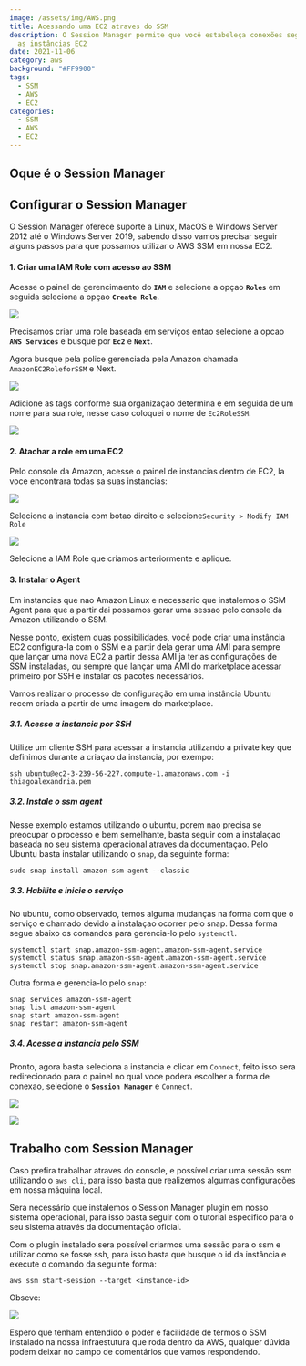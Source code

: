 ```yaml
---
image: /assets/img/AWS.png
title: Acessando uma EC2 atraves do SSM
description: O Session Manager permite que você estabeleça conexões seguras para
  as instâncias EC2
date: 2021-11-06
category: aws
background: "#FF9900"
tags:
  - SSM
  - AWS
  - EC2
categories:
  - SSM
  - AWS
  - EC2
---
```

## Oque é o Session Manager

## Configurar o Session Manager

O Session Manager oferece suporte a Linux, MacOS e Windows Server 2012 até o Windows Server 2019, sabendo disso vamos precisar seguir alguns passos para que possamos utilizar o AWS SSM em nossa EC2.

#### 1. Criar uma IAM Role com acesso ao SSM

Acesse o painel de gerencimaento do **`IAM`** e selecione a opçao **`Roles`** em seguida seleciona a opçao **`Create Role`**.

![](/assets/img/create-role.png)

Precisamos criar uma role baseada em serviços entao selecione a opcao **`AWS Services`** e busque por **`Ec2`** e **`Next`**.

Agora busque pela police gerenciada pela Amazon chamada `AmazonEC2RoleforSSM` e Next.

![](/assets/img/police-role.png)

Adicione as tags conforme sua organizaçao determina e em seguida de um nome para sua role, nesse caso coloquei o nome de `Ec2RoleSSM`.

![](/assets/img/review-role.png)

#### 2. Atachar a role em uma EC2

Pelo console da Amazon, acesse o painel de instancias dentro de EC2, la voce encontrara todas sa suas instancias:

![](/assets/img/lista-instancia.png)

Selecione a instancia com botao direito e selecione`Security > Modify IAM Role`

![](/assets/img/atach-role.png)

Selecione a IAM Role que criamos anteriormente e aplique. 

#### 3. Instalar o Agent

Em instancias que nao Amazon Linux e necessario que instalemos o SSM Agent para que a partir dai possamos gerar uma sessao pelo console da Amazon utilizando o SSM.

Nesse ponto, existem duas possibilidades, você pode criar uma instância EC2 configura-la com o SSM e a partir dela gerar uma AMI para sempre que lançar uma nova EC2 a partir dessa AMI ja ter as configurações de SSM instaladas, ou sempre que lançar uma AMI do marketplace acessar primeiro por SSH e instalar os pacotes necessários.

Vamos realizar o processo de configuração em uma instância Ubuntu recem criada a partir de uma imagem do marketplace.

##### 3.1. Acesse a instancia por SSH

Utilize um cliente SSH para acessar a instancia utilizando a private key que definimos durante a criaçao da instancia, por exempo:

```
ssh ubuntu@ec2-3-239-56-227.compute-1.amazonaws.com -i thiagoalexandria.pem
```

##### 3.2. Instale o ssm agent

Nesse exemplo estamos utilizando o ubuntu, porem nao precisa se preocupar o processo e bem semelhante, basta seguir com a instalaçao baseada no seu sistema operacional atraves da documentaçao. Pelo Ubuntu basta instalar utilizando o `snap`, da seguinte forma:

```
sudo snap install amazon-ssm-agent --classic
```

##### 3.3. Habilite e inicie o serviço

No ubuntu, como observado, temos alguma mudanças na forma com que o serviço e chamado devido a instalaçao ocorrer pelo snap. Dessa forma segue abaixo os comandos para gerencia-lo pelo `systemctl`.

```
systemctl start snap.amazon-ssm-agent.amazon-ssm-agent.service
systemctl status snap.amazon-ssm-agent.amazon-ssm-agent.service
systemctl stop snap.amazon-ssm-agent.amazon-ssm-agent.service
```

Outra forma e gerencia-lo pelo `snap`:

```
snap services amazon-ssm-agent
snap list amazon-ssm-agent
snap start amazon-ssm-agent
snap restart amazon-ssm-agent
```

##### 3.4. Acesse a instancia pelo SSM

Pronto, agora basta seleciona a instancia e clicar em `Connect`, feito isso sera redirecionado para o painel no qual voce podera escolher a forma de conexao, selecione o **`Session Manager`** e `Connect`.

![](/assets/img/ssm-2.png)

![](/assets/img/ssm-1.png)

## Trabalho com Session Manager

Caso prefira trabalhar atraves do console, e possível criar uma sessão ssm utilizando o `aws cli`, para isso basta que realizemos algumas configurações em nossa máquina local.

Sera necessário que instalemos o Session Manager plugin em nosso sistema operacional, para isso basta seguir com o tutorial especifico para o seu sistema através da documentação oficial.

Com o plugin instalado sera possível criarmos uma sessão para o ssm e utilizar como se fosse ssh, para isso basta que busque o id da instância e execute o comando da seguinte forma:

```
aws ssm start-session --target <instance-id>
```

Obseve:

![](/assets/img/ssm-plugin.png)

Espero que tenham entendido o poder e facilidade de termos o SSM instalado na nossa infraestutura que roda dentro da AWS, qualquer dúvida podem deixar no campo de comentários que vamos respondendo.